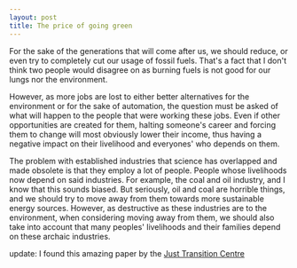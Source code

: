 ```yaml
---
layout: post
title: The price of going green
---
```


For the sake of the generations that will come after us, we should reduce, or even try to completely cut our usage of fossil fuels. That's a fact that I don't think two people would disagree on as burning fuels is not good for our lungs nor the environment.

However, as more jobs are lost to either better alternatives for the environment or for the sake of automation, the question must be asked of what will happen to the people that were working these jobs. Even if other opportunities are created for them, halting someone's career and forcing them to change will most obviously lower their income, thus having a negative impact on their livelihood and everyones' who depends on them.

The problem with established industries that science has overlapped and made obsolete is that they employ a lot of people. People whose livelihoods now depend on said industries. For example, the coal and oil industry, and I know that this sounds biased. But seriously, oil and coal are horrible things, and we should try to move away from them towards more sustainable energy sources. However, as destructive as these industries are to the environment, when considering moving away from them, we should also take into account that many peoples' livelihoods and their families depend on these archaic industries.

update: I found this amazing paper by the  [Just Transition Centre](https://www.oecd.org/environment/cc/g20-climate/collapsecontents/Just-Transition-Centre-report-just-transition.pdf)
